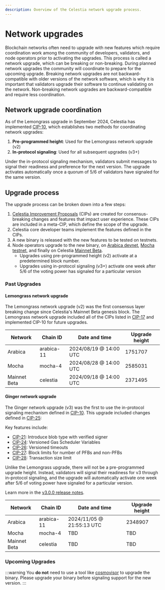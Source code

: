 ```yaml
---
description: Overview of the Celestia network upgrade process.
---
```


# Network upgrades

Blockchain networks often need to upgrade with new features which require coordination work among the community of developers, validators, and node operators prior to activating the upgrades. This process is called a network upgrade, which can be breaking or non-breaking. During planned network upgrades the community will coordinate to prepare for the upcoming upgrade. Breaking network upgrades are not backward-compatible with older versions of the network software, which is why it is important that validators upgrade their software to continue validating on the network. Non-breaking network upgrades are backward-compatible and require less coordination.

## Network upgrade coordination

As of the Lemongrass upgrade in September 2024, Celestia has implemented [CIP-10](https://cips.celestia.org/cip-10.html), which establishes two methods for coordinating network upgrades:

1. **Pre-programmed height**: Used for the Lemongrass network upgrade (v2)
2. **In-protocol signaling**: Used for all subsequent upgrades (v3+)

Under the in-protocol signaling mechanism, validators submit messages to signal their readiness and preference for the next version. The upgrade activates automatically once a quorum of 5/6 of validators have signaled for the same version.

## Upgrade process

The upgrade process can be broken down into a few steps:

1. [Celestia Improvement Proposals](https://cips.celestia.org) (CIPs) are created for consensus-breaking changes and features that impact user experience. These CIPs are included in a meta-CIP, which define the scope of the upgrade.
1. Celestia core developer teams implement the features defined in the CIPs.
1. A new binary is released with the new features to be tested on testnets.
1. Node operators upgrade to the new binary, on [Arabica devnet](/how-to-guides/arabica-devnet.md), [Mocha testnet](/how-to-guides/mocha-testnet.md), and finally on Celestia [Mainnet Beta](/how-to-guides/mainnet.md).
    - Upgrades using pre-programmed height (v2) activate at a predetermined block number.
    - Upgrades using in-protocol signaling (v3+) activate one week after 5/6 of the voting power has signaled for a particular version

### Past Upgrades

#### Lemongrass network upgrade

The Lemongrass network upgrade (v2) was the first consensus layer breaking change since Celestia's Mainnet Beta genesis block. The Lemongrass network upgrade included all of the CIPs listed in [CIP-17](https://github.com/celestiaorg/CIPs/blob/main/cips/cip-17.md) and implemented CIP-10 for future upgrades.

Network      | Chain ID   | Date and time          | Upgrade height
-------------|------------|------------------------|---------------
Arabica      | arabica-11 | 2024/08/19 @ 14:00 UTC | 1751707
Mocha        | mocha-4    | 2024/08/28 @ 14:00 UTC | 2585031
Mainnet Beta | celestia   | 2024/09/18 @ 14:00 UTC | 2371495

#### Ginger network upgrade

The Ginger network upgrade (v3) was the first to use the in-protocol signaling mechanism defined in [CIP-10](https://cips.celestia.org/cip-10.html). This upgrade included changes defined in [CIP-25](https://cips.celestia.org/cip-25.html):

Key features include:

- [CIP-21](https://cips.celestia.org/cip-21.html): Introduce blob type with verified signer
- [CIP-24](https://cips.celestia.org/cip-24.html): Versioned Gas Scheduler Variables
- [CIP-26](https://cips.celestia.org/cip-26.html): Versioned timeouts
- [CIP-27](https://cips.celestia.org/cip-27.html): Block limits for number of PFBs and non-PFBs
- [CIP-28](https://cips.celestia.org/cip-28.html): Transaction size limit

Unlike the Lemongrass upgrade, there will not be a pre-programmed upgrade height. Instead, validators will signal their readiness for v3 through in-protocol signaling, and the upgrade will automatically activate one week after 5/6 of voting power have signaled for a particular version.

Learn more in the [v3.0.0 release notes](https://github.com/celestiaorg/celestia-app/blob/main/docs/release-notes/release-notes.md#v300).

Network      | Chain ID   | Date and time             | Upgrade height
-------------|------------|---------------------------|---------------
Arabica      | arabica-11 | 2024/11/05 @ 21:55:13 UTC | 2348907
Mocha        | mocha-4    | TBD                       | TBD
Mainnet Beta | celestia   | TBD                       | TBD

### Upcoming Upgrades

:::warning
You **do not** need to use a tool like [cosmovisor](https://docs.cosmos.network/main/build/tooling/cosmovisor) to upgrade the binary. Please upgrade your binary before signaling support for the new version.
:::
